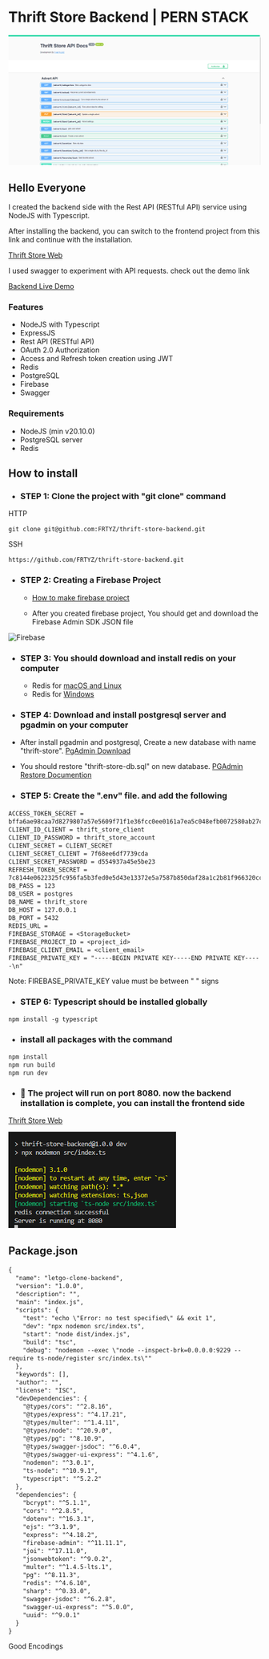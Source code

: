 # Thrift Store Backend | PERN STACK

![Home Page](https://raw.githubusercontent.com/FRTYZ/thrift-store-backend/main/public/home-api-docs.png)

## Hello Everyone
I created the backend side with the Rest API (RESTful API) service using NodeJS with Typescript.

After installing the backend, you can switch to the frontend project from this link and continue with the installation.

[Thrift Store Web](https://github.com/FRTYZ/thrift-store-web)

I used swagger to experiment with API requests. check out the demo link

[Backend Live Demo](https://thrift-store-backend-production.up.railway.app/)

### Features
* NodeJS with Typescript 
* ExpressJS
* Rest API (RESTful API)
* OAuth 2.0 Authorization
* Access and Refresh token creation using JWT
* Redis
* PostgreSQL
* Firebase
* Swagger

### Requirements
* NodeJS (min v20.10.0)
* PostgreSQL server
* Redis

## How to install

* ### STEP 1: Clone the project with "git clone" command 

HTTP
```
git clone git@github.com:FRTYZ/thrift-store-backend.git
```

SSH
```
https://github.com/FRTYZ/thrift-store-backend.git
```

* ### STEP 2: Creating a Firebase Project

    * [How to make firebase project](https://www.youtube.com/watch?v=6juww5Lmvgo)

    *  After you created firebase project, You should get and download the Firebase Admin SDK JSON file

![Firebase](https://raw.githubusercontent.com/FRTYZ/thrift-store-backend/main/public/firebase.json.png)

* ### STEP 3: You should download and install redis on your computer

    * Redis for [macOS and Linux](https://redis.io/download/)  
    * Redis for [Windows](https://www.youtube.com/watch?v=4ePdm4AyL0s)  

* ### STEP 4: Download and install postgresql server and pgadmin on your computer

* After install pgadmin and postgresql, Create a new database with name "thrift-store". [PgAdmin Download](https://www.pgadmin.org/download/)

* You should restore "thrift-store-db.sql" on new database.
[PGAdmin Restore Documention](https://www.pgadmin.org/docs/pgadmin4/latest/restore_dialog.html)

* ### STEP 5: Create the ".env" file. and add the following

```
ACCESS_TOKEN_SECRET = bffa6ae98caa7d8279807a57e5609f71f1e36fcc0ee0161a7ea5c048efb0072580ab27c906da5b645f43f08a017eb3cb8fc9c9539528cfab491251fcc4cb875c
CLIENT_ID_CLIENT = thrift_store_client
CLIENT_ID_PASSWORD = thrift_store_account
CLIENT_SECRET = CLIENT_SECRET
CLIENT_SECRET_CLIENT = 7f68ee6df7739cda
CLIENT_SECRET_PASSWORD = d554937a45e5be23
REFRESH_TOKEN_SECRET = 7c8144e0622325fc956fa5b3fed0e5d43e13372e5a7587b850daf28a1c2b81f966320cc19e01931cf16af7f2ea9137c5e444bda21f27af3d7cd60398862580ef
DB_PASS = 123
DB_USER = postgres
DB_NAME = thrift_store
DB_HOST = 127.0.0.1
DB_PORT = 5432
REDIS_URL = 
FIREBASE_STORAGE = <StorageBucket>
FIREBASE_PROJECT_ID = <project_id>
FIREBASE_CLIENT_EMAIL = <client_email>
FIREBASE_PRIVATE_KEY = "-----BEGIN PRIVATE KEY-----END PRIVATE KEY-----\n"
```

Note: FIREBASE_PRIVATE_KEY value must be between " " signs


* ### STEP 6: Typescript should be installed globally
```
npm install -g typescript
```

* ### install all packages with the command
```
npm install
npm run build
npm run dev
```

* ### 🎉 The project will run on port 8080. now the backend installation is complete, you can install the frontend side

[Thrift Store Web](https://github.com/FRTYZ/thrift-store-web)

![screenshot](https://raw.githubusercontent.com/FRTYZ/thrift-store-backend/main/public/running.png)


## Package.json

```
{
  "name": "letgo-clone-backend",
  "version": "1.0.0",
  "description": "",
  "main": "index.js",
  "scripts": {
    "test": "echo \"Error: no test specified\" && exit 1",
    "dev": "npx nodemon src/index.ts",
    "start": "node dist/index.js",
    "build": "tsc",
    "debug": "nodemon --exec \"node --inspect-brk=0.0.0.0:9229 --require ts-node/register src/index.ts\""
  },
  "keywords": [],
  "author": "",
  "license": "ISC",
  "devDependencies": {
    "@types/cors": "^2.8.16",
    "@types/express": "^4.17.21",
    "@types/multer": "^1.4.11",
    "@types/node": "^20.9.0",
    "@types/pg": "^8.10.9",
    "@types/swagger-jsdoc": "^6.0.4",
    "@types/swagger-ui-express": "^4.1.6",
    "nodemon": "^3.0.1",
    "ts-node": "^10.9.1",
    "typescript": "^5.2.2"
  },
  "dependencies": {
    "bcrypt": "^5.1.1",
    "cors": "^2.8.5",
    "dotenv": "^16.3.1",
    "ejs": "^3.1.9",
    "express": "^4.18.2",
    "firebase-admin": "^11.11.1",
    "joi": "^17.11.0",
    "jsonwebtoken": "^9.0.2",
    "multer": "^1.4.5-lts.1",
    "pg": "^8.11.3",
    "redis": "^4.6.10",
    "sharp": "^0.33.0",
    "swagger-jsdoc": "^6.2.8",
    "swagger-ui-express": "^5.0.0",
    "uuid": "^9.0.1"
  }
}

```

Good Encodings
